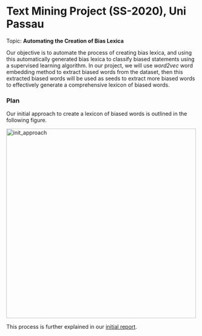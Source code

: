 # Text Mining Project (SS-2020), Uni Passau
Topic: **Automating the Creation of Bias Lexica**

Our objective is to automate the process of creating bias lexica, and using this automatically generated bias lexica to classify biased statements using a supervised learning algorithm. In our project, we will use _word2vec_ word embedding method to extract biased words from the dataset, then this extracted biased words will be used as seeds to extract more biased words to effectively generate a comprehensive lexicon of biased words.

### Plan
Our initial approach to create a lexicon of biased words is outlined in the following figure.

<img src="https://i.imgur.com/YOWagXy.jpg" alt="init_approach" width="500"/>

This process is further explained in our [initial report](https://github.com/harshildarji/TMP-SS-2020/blob/master/intermediate-reports/initial_report.pdf).
